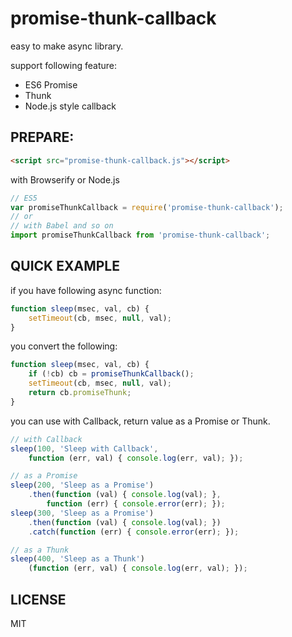 promise-thunk-callback
====

easy to make async library.

support following feature:
+ ES6 Promise
+ Thunk
+ Node.js style callback

PREPARE:
----

```html
<script src="promise-thunk-callback.js"></script>
```

with Browserify or Node.js

```js
// ES5
var promiseThunkCallback = require('promise-thunk-callback');
// or
// with Babel and so on
import promiseThunkCallback from 'promise-thunk-callback';
```

QUICK EXAMPLE
----

if you have following async function:

```js
function sleep(msec, val, cb) {
	setTimeout(cb, msec, null, val);
}
```

you convert the following:

```js
function sleep(msec, val, cb) {
	if (!cb) cb = promiseThunkCallback();
	setTimeout(cb, msec, null, val);
	return cb.promiseThunk;
}
```

you can use with Callback, return value as a Promise or Thunk.

```js
// with Callback
sleep(100, 'Sleep with Callback',
	function (err, val) { console.log(err, val); });

// as a Promise
sleep(200, 'Sleep as a Promise')
	.then(function (val) { console.log(val); },
		function (err) { console.error(err); });
sleep(300, 'Sleep as a Promise')
	.then(function (val) { console.log(val); })
	.catch(function (err) { console.error(err); });

// as a Thunk
sleep(400, 'Sleep as a Thunk')
	(function (err, val) { console.log(err, val); });
```

LICENSE
----

  MIT
